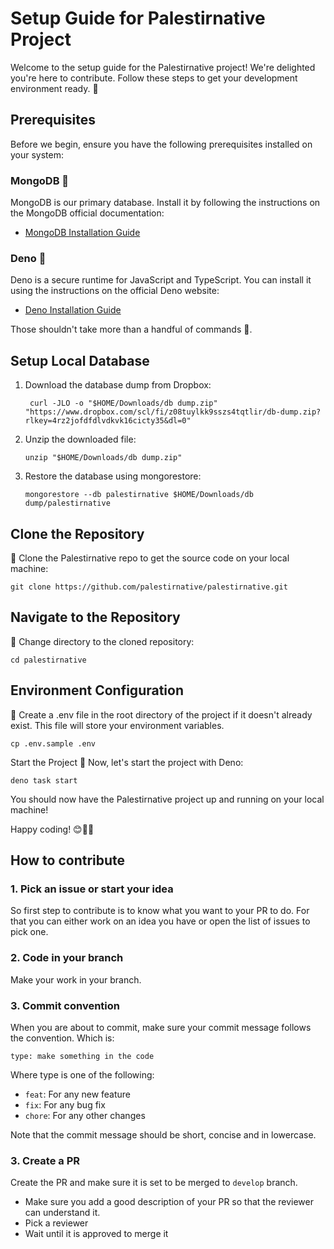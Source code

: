 # Setup Guide for Palestirnative Project

Welcome to the setup guide for the Palestirnative project! We're delighted you're here to contribute. Follow these steps to get your development environment ready. 🚀

## Prerequisites

Before we begin, ensure you have the following prerequisites installed on your system:

### MongoDB 🍃
MongoDB is our primary database. Install it by following the instructions on the MongoDB official documentation:
- [MongoDB Installation Guide](https://www.mongodb.com/docs/manual/administration/install-community/)

### Deno 🦕
Deno is a secure runtime for JavaScript and TypeScript. You can install it using the instructions on the official Deno website:
- [Deno Installation Guide](https://docs.deno.com/runtime/manual/getting_started/installation)

Those shouldn't take more than a handful of commands 🤞.

## Setup Local Database

1. Download the database dump from Dropbox:
   ```shell
    curl -JLO -o "$HOME/Downloads/db dump.zip" "https://www.dropbox.com/scl/fi/z08tuylkk9sszs4tqtlir/db-dump.zip?rlkey=4rz2jofdfdlvdkvk16cicty35&dl=0"
    ```

2. Unzip the downloaded file:
    ```shell
    unzip "$HOME/Downloads/db dump.zip"
    ```

3. Restore the database using mongorestore:
    ```shell
    mongorestore --db palestirnative $HOME/Downloads/db dump/palestirnative
    ```

## Clone the Repository

🔽 Clone the Palestirnative repo to get the source code on your local machine:
```shell
git clone https://github.com/palestirnative/palestirnative.git
```

## Navigate to the Repository

🔽 Change directory to the cloned repository:

```shell
cd palestirnative
```
## Environment Configuration

🔐 Create a .env file in the root directory of the project if it doesn't already exist. This file will store your environment variables.
```shell
cp .env.sample .env
```

Start the Project
🎉 Now, let's start the project with Deno:
```shell
deno task start
```

You should now have the Palestirnative project up and running on your local machine!

Happy coding! 😊👨‍💻

## How to contribute

### 1. Pick an issue or start your idea

So first step to contribute is to know what you want to your PR to do. For that you can either work on an idea
you have or open the list of issues to pick one.

### 2. Code in your branch

Make your work in your branch.

### 3. Commit convention

When you are about to commit, make sure your commit message follows the convention. Which is:
```
type: make something in the code
```

Where type is one of the following:
* `feat`: For any new feature
* `fix`: For any bug fix
* `chore`: For any other changes

Note that the commit message should be short, concise and in lowercase.

### 3. Create a PR

Create the PR and make sure it is set to be merged to `develop` branch.
* Make sure you add a good description of your PR so that the reviewer can understand it.
* Pick a reviewer
* Wait until it is approved to merge it
